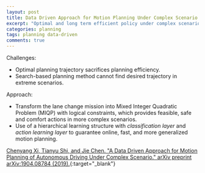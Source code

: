 ```yaml
---
layout: post
title: Data Driven Approach for Motion Planning Under Complex Scenario
excerpt: "Optimal and long term efficient policy under complex scenarios."
categories: planning
tags: planning data-driven
comments: true
---
```


Challenges:
- Optimal planning trajectory sacrifices planning efficiency.
- Search-based planning method cannot find desired trajectory in extreme scenarios.

Approach:
- Transform the lane change mission into Mixed Integer Quadratic Problem (MIQP) with logical constraints, which provides feasible, safe and comfort actions in more complex scenarios.
- Use of a hierarchical learning structure with *classification layer* and *action learning layer* to guarantee online, fast, and more generalized motion planning.

[Chenyang Xi, Tianyu Shi, and Jie Chen. "A Data Driven Approach for Motion Planning of Autonomous Driving Under Complex Scenario." arXiv preprint arXiv:1904.08784 (2019).](https://arxiv.org/abs/1904.08784){:target="_blank"}